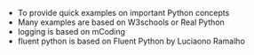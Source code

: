 - To provide quick examples on important Python concepts
- Many examples are based on W3schools or Real Python
- logging is based on mCoding
- fluent python is based on Fluent Python by Luciaono Ramalho